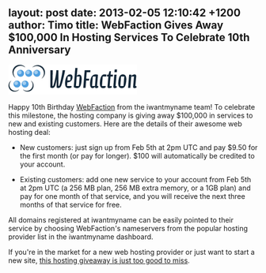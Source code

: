 layout: post
date: 2013-02-05 12:10:42 +1200
author: Timo
title: WebFaction Gives Away $100,000 In Hosting Services To Celebrate 10th Anniversary
----

[![webfaction-logo-tr.png](/media/2013-02-05-webfaction-logo-tr.png)](http://www.webfaction.com/signup?affiliate=ideegeo)

Happy 10th Birthday [WebFaction](http://www.webfaction.com/signup?affiliate=ideegeo) from the iwantmyname team! To celebrate this milestone, the hosting company is giving away $100,000 in services to new and existing customers. Here are the details of their awesome web hosting deal:

- New customers: just sign up from Feb 5th at 2pm UTC and pay $9.50 for the first month (or pay for longer). $100 will automatically be credited to your account.

- Existing customers: add one new service to your account from Feb 5th at 2pm UTC (a 256 MB plan, 256 MB extra memory, or a 1GB plan) and pay for one month of that service, and you will receive the next three months of that service for free.

All domains registered at iwantmyname can be easily pointed to their service by choosing WebFaction's nameservers from the popular hosting provider list in the iwantmyname dashboard.

If you're in the market for a new web hosting provider or just want to start a new site, [this hosting giveaway is just too good to miss](http://www.webfaction.com/signup?affiliate=ideegeo).
